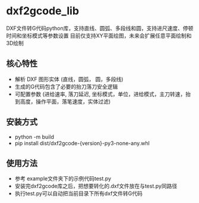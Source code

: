# dxf2gcode_lib

DXF文件转G代码python库，支持直线、圆弧、多段线和圆，支持进尺速度、停顿时间和坐标模式等参数设置
目前仅支持XY平面绘图，未来会扩展任意平面绘制和3D绘制

## 核心特性
- 解析 DXF 图形实体 (直线，圆弧， 圆，多段线)
- 生成的G代码包含了必要的抬刀落刀安全逻辑
- 可配置参数 (进给速率, 落刀延迟, 坐标模式，单位，进给模式，主刀转速，抬到高度，操作平面，落笔速度，实体过滤)

## 安装方式
- python -m build
- pip install dist/dxf2gcode-{version}-py3-none-any.whl

## 使用方法
- 参考 example文件夹下的示例代码test.py
- 安装完dxf2gcode库之后，把想要转化的.dxf文件放在与test.py同路径
- 执行test.py可以自动把当前目录下所有dxf文件转G代码

